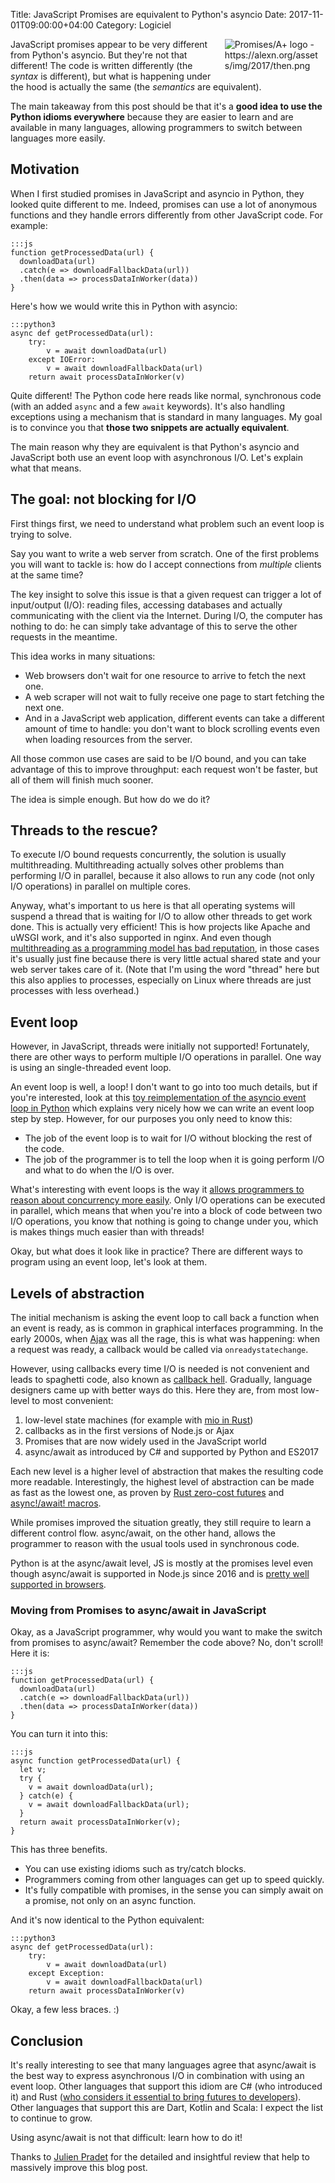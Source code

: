 Title: JavaScript Promises are equivalent to Python's asyncio
Date: 2017-11-01T09:00:00+04:00
Category: Logiciel

<img alt="Promises/A+ logo - https://alexn.org/assets/img/2017/then.png" src="{filename}/images/equivalence_then_logo.png" style="float: right; max-width:30%; max-height: 100px; height:auto; padding: 0 10px 1em 1em"/>

JavaScript promises appear to be very different from Python's asyncio.
But they're not that different! The code is written differently (the
*syntax* is different), but what is happening under the hood is
actually the same (the *semantics* are equivalent).

The main takeaway from this post should be that it's a **good idea to
use the Python idioms everywhere** because they are easier to learn and
are available in many languages, allowing programmers to switch
between languages more easily.

## Motivation

When I first studied promises in JavaScript and asyncio in Python,
they looked quite different to me. Indeed, promises can use a lot of
anonymous functions and they handle errors differently from other
JavaScript code. For example:

    :::js
    function getProcessedData(url) {
      downloadData(url)
      .catch(e => downloadFallbackData(url))
      .then(data => processDataInWorker(data))
    }

Here's how we would write this in Python with asyncio:

    :::python3
    async def getProcessedData(url):
        try:
            v = await downloadData(url)
        except IOError:
            v = await downloadFallbackData(url)
        return await processDataInWorker(v)

Quite different! The Python code here reads like normal, synchronous
code (with an added `async` and a few `await` keywords). It's also
handling exceptions using a mechanism that is standard in many
languages. My goal is to convince you that **those two snippets are
actually equivalent**.

The main reason why they are equivalent is that Python's asyncio and
JavaScript both use an event loop with asynchronous I/O. Let's
explain what that means.

## The goal: not blocking for I/O

First things first, we need to understand what problem such an event
loop is trying to solve.

Say you want to write a web server from scratch. One of the first
problems you will want to tackle is: how do I accept connections from
*multiple* clients at the same time?

The key insight to solve this issue is that a given request can
trigger a lot of input/output (I/O): reading files, accessing
databases and actually communicating with the client via the Internet.
During I/O, the computer has nothing to do: he can simply take
advantage of this to serve the other requests in the meantime.

This idea works in many situations:

 * Web browsers don't wait for one resource to arrive to fetch the
   next one.
 * A web scraper will not wait to fully receive one page to start
   fetching the next one.
 * And in a JavaScript web application, different events can take a
   different amount of time to handle: you don't want to block
   scrolling events even when loading resources from the server.

All those common use cases are said to be I/O bound, and you can take
advantage of this to improve throughput: each request won't be faster,
but all of them will finish much sooner.

The idea is simple enough. But how do we do it?

## Threads to the rescue?

To execute I/O bound requests concurrently, the solution is usually
multithreading. Multithreading actually solves other problems than
performing I/O in parallel, because it also allows to run any code
(not only I/O operations) in parallel on multiple cores.

Anyway, what's important to us here is that all operating systems will
suspend a thread that is waiting for I/O to allow other threads to get
work done. This is actually very efficient! This is how projects like
Apache and uWSGI work, and it's also supported in nginx. And even
though [multithreading as a programming model has bad reputation][1],
in those cases it's usually just fine because there is very little
actual shared state and your web server takes care of it. (Note that
I'm using the word "thread" here but this also applies to processes,
especially on Linux where threads are just processes with less
overhead.)

[1]: https://stackoverflow.com/questions/1191553/why-might-threads-be-considered-evil

## Event loop

However, in JavaScript, threads were initially not supported!
Fortunately, there are other ways to perform multiple I/O operations
in parallel. One way is using an single-threaded event loop.

An event loop is well, a loop! I don't want to go into too much
details, but if you're interested, look at this [toy reimplementation
of the asyncio event loop in Python][2] which explains very nicely how
we can write an event loop step by step. However, for our purposes you
only need to know this:

 * The job of the event loop is to wait for I/O without blocking
   the rest of the code.
 * The job of the programmer is to tell the loop when it is going
   perform I/O and what to do when the I/O is over.

[2]: https://github.com/AndreLouisCaron/a-tale-of-event-loops

What's interesting with event loops is the way it [allows programmers
to reason about concurrency more
easily](https://glyph.twistedmatrix.com/2014/02/unyielding.html). Only
I/O operations can be executed in parallel, which means that when
you're into a block of code between two I/O operations, you know that
nothing is going to change under you, which is makes things much
easier than with threads!

Okay, but what does it look like in practice? There are different ways
to program using an event loop, let's look at them.

## Levels of abstraction

The initial mechanism is asking the event loop to call back a function
when an event is ready, as is common in graphical interfaces
programming. In the early 2000s, when [Ajax][3] was all the rage, this
is what was happening: when a request was ready, a callback would be
called via `onreadystatechange`.

[3]: https://en.wikipedia.org/wiki/Ajax_(programming)

However, using callbacks every time I/O is needed is not convenient
and leads to spaghetti code, also known as [callback
hell](http://callbackhell.com/). Gradually, language designers came up
with better ways do this. Here they are, from most low-level to most
convenient:

<!-- Do I have enough courage to add an example for each level? -->

 1. low-level state machines (for example with [mio in Rust][4])
 1. callbacks as in the first versions of Node.js or Ajax
 1. Promises that are now widely used in the JavaScript world
 1. async/await as introduced by C# and supported by Python and ES2017

[4]: http://carllerche.github.io/mio/mio/index.html

Each new level is a higher level of abstraction that makes the
resulting code more readable. Interestingly, the highest level of
abstraction can be made as fast as the lowest one, as proven by [Rust
zero-cost futures](https://aturon.github.io/blog/2016/08/11/futures/)
and [async!/await!
macros](https://github.com/alexcrichton/futures-await).

While promises improved the situation greatly, they still require to
learn a different control flow. async/await, on the other hand, allows
the programmer to reason with the usual tools used in synchronous
code.

Python is at the async/await level, JS is mostly at the promises level
even though async/await is supported in Node.js since 2016 and is
[pretty well supported in browsers][5].

[5]: http://caniuse.com/#feat=async-functions

<!--

### What about performance?

Event loops are often sold as a way to get high performance

Threads context switch cost

Extreme case event loops are better

In the general case and with dynamic languages like Python and JS I
don't believe it should be the main reason

Suffice to say that you can get similar performance in both situations
for I/O bound code.
-->

### Moving from Promises to async/await in JavaScript

Okay, as a JavaScript programmer, why would you want to make the
switch from promises to async/await? Remember the code above? No,
don't scroll! Here it is:

    :::js
    function getProcessedData(url) {
      downloadData(url)
      .catch(e => downloadFallbackData(url))
      .then(data => processDataInWorker(data))
    }

You can turn it into this:

    :::js
    async function getProcessedData(url) {
      let v;
      try {
        v = await downloadData(url);
      } catch(e) {
        v = await downloadFallbackData(url);
      }
      return await processDataInWorker(v);
    }

This has three benefits.

 * You can use existing idioms such as try/catch blocks.
 * Programmers coming from other languages can get up to speed
   quickly.
 * It's fully compatible with promises, in the sense you can simply
   await on a promise, not only on an async function.

And it's now identical to the Python equivalent:

    :::python3
    async def getProcessedData(url):
        try:
            v = await downloadData(url)
        except Exception:
            v = await downloadFallbackData(url)
        return await processDataInWorker(v)

Okay, a few less braces. :)

## Conclusion

It's really interesting to see that many languages agree that
async/await is the best way to express asynchronous I/O in combination
with using an event loop. Other languages that support this idiom are
C# (who introduced it) and Rust ([who considers it essential to bring
futures to developers][6]). Other languages that support this are
Dart, Kotlin and Scala: I expect the list to continue to grow.

[6]: https://github.com/alexcrichton/futures-await

Using async/await is not that difficult: learn how to do it!

Thanks to [Julien Pradet](https://www.julienpradet.fr/) for the
detailed and insightful review that help to massively improve this
blog post.

<!-- vim: spelllang=en
-->
